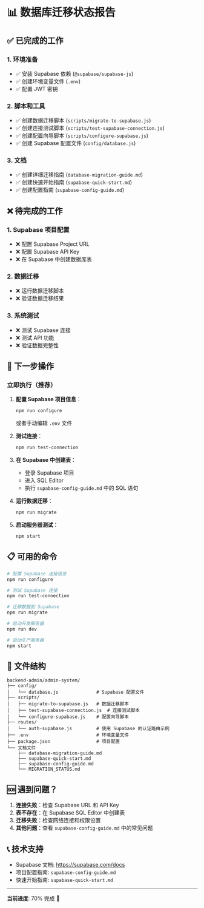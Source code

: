 # 📊 数据库迁移状态报告

## ✅ 已完成的工作

### 1. 环境准备
- ✅ 安装 Supabase 依赖 (`@supabase/supabase-js`)
- ✅ 创建环境变量文件 (`.env`)
- ✅ 配置 JWT 密钥

### 2. 脚本和工具
- ✅ 创建数据迁移脚本 (`scripts/migrate-to-supabase.js`)
- ✅ 创建连接测试脚本 (`scripts/test-supabase-connection.js`)
- ✅ 创建配置向导脚本 (`scripts/configure-supabase.js`)
- ✅ 创建 Supabase 配置文件 (`config/database.js`)

### 3. 文档
- ✅ 创建详细迁移指南 (`database-migration-guide.md`)
- ✅ 创建快速开始指南 (`supabase-quick-start.md`)
- ✅ 创建配置指南 (`supabase-config-guide.md`)

## ❌ 待完成的工作

### 1. Supabase 项目配置
- ❌ 配置 Supabase Project URL
- ❌ 配置 Supabase API Key
- ❌ 在 Supabase 中创建数据库表

### 2. 数据迁移
- ❌ 运行数据迁移脚本
- ❌ 验证数据迁移结果

### 3. 系统测试
- ❌ 测试 Supabase 连接
- ❌ 测试 API 功能
- ❌ 验证数据完整性

## 🎯 下一步操作

### 立即执行（推荐）

1. **配置 Supabase 项目信息**：
   ```bash
   npm run configure
   ```
   或者手动编辑 `.env` 文件

2. **测试连接**：
   ```bash
   npm run test-connection
   ```

3. **在 Supabase 中创建表**：
   - 登录 Supabase 项目
   - 进入 SQL Editor
   - 执行 `supabase-config-guide.md` 中的 SQL 语句

4. **运行数据迁移**：
   ```bash
   npm run migrate
   ```

5. **启动服务器测试**：
   ```bash
   npm start
   ```

## 📋 可用的命令

```bash
# 配置 Supabase 连接信息
npm run configure

# 测试 Supabase 连接
npm run test-connection

# 迁移数据到 Supabase
npm run migrate

# 启动开发服务器
npm run dev

# 启动生产服务器
npm start
```

## 🔧 文件结构

```
backend-admin/admin-system/
├── config/
│   └── database.js              # Supabase 配置文件
├── scripts/
│   ├── migrate-to-supabase.js   # 数据迁移脚本
│   ├── test-supabase-connection.js  # 连接测试脚本
│   └── configure-supabase.js    # 配置向导脚本
├── routes/
│   └── auth-supabase.js         # 使用 Supabase 的认证路由示例
├── .env                         # 环境变量文件
├── package.json                 # 项目配置
└── 文档文件
    ├── database-migration-guide.md
    ├── supabase-quick-start.md
    ├── supabase-config-guide.md
    └── MIGRATION_STATUS.md
```

## 🆘 遇到问题？

1. **连接失败**：检查 Supabase URL 和 API Key
2. **表不存在**：在 Supabase SQL Editor 中创建表
3. **迁移失败**：检查网络连接和权限设置
4. **其他问题**：查看 `supabase-config-guide.md` 中的常见问题

## 📞 技术支持

- Supabase 文档: https://supabase.com/docs
- 项目配置指南: `supabase-config-guide.md`
- 快速开始指南: `supabase-quick-start.md`

---

**当前进度**: 70% 完成 🚀 
